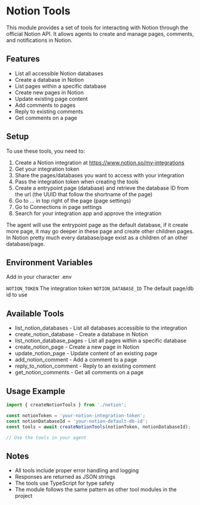 # Notion Tools

This module provides a set of tools for interacting with Notion through the official Notion API. It allows agents to create and manage pages, comments, and notifications in Notion.

## Features

- List all accessible Notion databases
- Create a database in Notion
- List pages within a specific database
- Create new pages in Notion
- Update existing page content
- Add comments to pages
- Reply to existing comments
- Get comments on a page

## Setup

To use these tools, you need to:

1. Create a Notion integration at https://www.notion.so/my-integrations
2. Get your integration token
3. Share the pages/databases you want to access with your integration
4. Pass the integration token when creating the tools
5. Create a entrypoint page (database) and retrieve the database ID from the url (the UUID that follow the shortname of the page)
6. Go to ... in top right of the page (page settings)
7. Go to Connections in page settings
8. Search for your integration app and approve the integration

The agent will use the entrypoint page as the default database, if it create more page, it may go deeper in these page and create other children pages. In Notion pretty much every database/page exist as a children of an other database/page.

## Environment Variables

Add in your character .env

`NOTION_TOKEN` The integration token
`NOTION_DATABASE_ID` The default page/db id to use

## Available Tools

- list_notion_databases - List all databases accessible to the integration
- create_notion_database - Create a database in Notion
- list_notion_database_pages - List all pages within a specific database
- create_notion_page - Create a new page in Notion
- update_notion_page - Update content of an existing page
- add_notion_comment - Add a comment to a page
- reply_to_notion_comment - Reply to an existing comment
- get_notion_comments - Get all comments on a page

## Usage Example

```typescript
import { createNotionTools } from './notion';

const notionToken = 'your-notion-integration-token';
const notionDatabaseId = 'your-notion-default-db-id';
const tools = await createNotionTools(notionToken, notionDatabaseId);

// Use the tools in your agent
```

## Notes

- All tools include proper error handling and logging
- Responses are returned as JSON strings
- The tools use TypeScript for type safety
- The module follows the same pattern as other tool modules in the project
